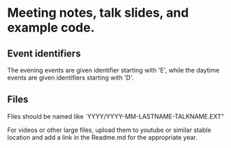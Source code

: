 # Meeting notes, talk slides, and example code.

## Event identifiers

The evening events are given identifier starting with 'E', while the daytime events are given identifiers starting with 'D'.

## Files
Files should be named like `YYYY/YYYY-MM-LASTNAME-TALKNAME.EXT"

For videos or other large files, upload them to youtube or similar stable location and add a link in the Readme.md for the appropriate year.


